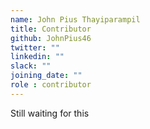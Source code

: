 ```yaml
---
name: John Pius Thayiparampil
title: Contributor
github: JohnPius46
twitter: ""
linkedin: ""
slack: ""
joining_date: ""
role : contributor
---
```


Still waiting for this
